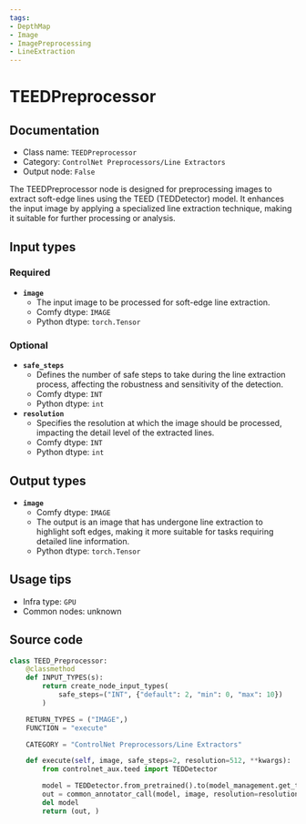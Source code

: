 ```yaml
---
tags:
- DepthMap
- Image
- ImagePreprocessing
- LineExtraction
---
```


# TEEDPreprocessor
## Documentation
- Class name: `TEEDPreprocessor`
- Category: `ControlNet Preprocessors/Line Extractors`
- Output node: `False`

The TEEDPreprocessor node is designed for preprocessing images to extract soft-edge lines using the TEED (TEDDetector) model. It enhances the input image by applying a specialized line extraction technique, making it suitable for further processing or analysis.
## Input types
### Required
- **`image`**
    - The input image to be processed for soft-edge line extraction.
    - Comfy dtype: `IMAGE`
    - Python dtype: `torch.Tensor`
### Optional
- **`safe_steps`**
    - Defines the number of safe steps to take during the line extraction process, affecting the robustness and sensitivity of the detection.
    - Comfy dtype: `INT`
    - Python dtype: `int`
- **`resolution`**
    - Specifies the resolution at which the image should be processed, impacting the detail level of the extracted lines.
    - Comfy dtype: `INT`
    - Python dtype: `int`
## Output types
- **`image`**
    - Comfy dtype: `IMAGE`
    - The output is an image that has undergone line extraction to highlight soft edges, making it more suitable for tasks requiring detailed line information.
    - Python dtype: `torch.Tensor`
## Usage tips
- Infra type: `GPU`
- Common nodes: unknown


## Source code
```python
class TEED_Preprocessor:
    @classmethod
    def INPUT_TYPES(s):
        return create_node_input_types(
            safe_steps=("INT", {"default": 2, "min": 0, "max": 10})
        )

    RETURN_TYPES = ("IMAGE",)
    FUNCTION = "execute"

    CATEGORY = "ControlNet Preprocessors/Line Extractors"

    def execute(self, image, safe_steps=2, resolution=512, **kwargs):
        from controlnet_aux.teed import TEDDetector

        model = TEDDetector.from_pretrained().to(model_management.get_torch_device())
        out = common_annotator_call(model, image, resolution=resolution, safe_steps=safe_steps)
        del model
        return (out, )

```
